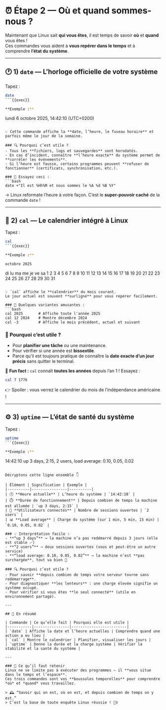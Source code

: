 # ⏰ Étape 2 — Où et quand sommes-nous ?

Maintenant que Linux sait **qui vous êtes**, il est temps de savoir **où** et **quand** vous êtes !  
Ces commandes vous aident à **vous repérer dans le temps** et à comprendre **l’état du système**.

---

## 🕐 1) `date` — L’horloge officielle de votre système

Tapez :

```bash
date
```{{exec}}

**Exemple :**
```

lundi 6 octobre 2025, 14:42:10 (UTC+0200)

```

💡 Cette commande affiche la **date, l’heure, le fuseau horaire** et parfois même le jour de la semaine.

### 🔍 Pourquoi c’est utile ?
- Tous les **fichiers, logs et sauvegardes** sont horodatés.  
- En cas d’incident, connaître **l’heure exacte** du système permet de **corréler les événements**.  
- Si l’heure est fausse, certains programmes peuvent **refuser de fonctionner** (certificats, synchronisation, etc.).

### 🧪 Essayez ceci :
```bash
date +"Il est %Hh%M et nous sommes le %A %d %B %Y"
```

→ Linux reformate l’heure à votre façon. C’est le **super-pouvoir caché** de la commande `date` !

---

## 📅 2) `cal` — Le calendrier intégré à Linux

Tapez :

```bash
cal
```{{exec}}

**Exemple :**
```

```
octobre 2025
```

di lu ma me je ve sa
1  2  3  4
5  6  7  8  9 10 11
12 13 14 15 16 17 18
19 20 21 22 23 24 25
26 27 28 29 30 31

```

💡 `cal` affiche le **calendrier** du mois courant.  
Le jour actuel est souvent **surligné** pour vous repérer facilement.

### 📘 Quelques variantes amusantes :
```bash
cal 2025       # Affiche toute l'année 2025
cal 12 2024    # Montre décembre 2024
cal -3         # Affiche le mois précédent, actuel et suivant
```

### 🎯 Pourquoi c’est utile ?

* Pour **planifier une tâche** ou une maintenance.
* Pour vérifier si une année est **bissextile**.
* Parce qu’il est toujours pratique de connaître la **date exacte d’un jour précis** sans quitter le terminal.

🧩 **Fun fact :** `cal` connaît **toutes les années** depuis l’an 1 ! Essayez :

```bash
cal 7 1776
```

👉 Spoiler : vous verrez le calendrier du mois de l’indépendance américaine !

---

## ⚙️ 3) `uptime` — L’état de santé du système

Tapez :

```bash
uptime
```{{exec}}

**Exemple :**
```

14:42:10 up 3 days, 2:15, 2 users, load average: 0.10, 0.05, 0.02

```

Décryptons cette ligne ensemble 👇

| Élément | Signification | Exemple |
|----------|----------------|----------|
| 🕒 **Heure actuelle** | L’heure du système | `14:42:10` |
| ⏱️ **Durée de fonctionnement** | Depuis combien de temps la machine est allumée | `up 3 days, 2:15` |
| 👥 **Utilisateurs connectés** | Nombre de sessions ouvertes | `2 users` |
| 📊 **Load average** | Charge du système (sur 1 min, 5 min, 15 min) | `0.10, 0.05, 0.02` |

### 💡 Interprétation facile :
- **“up 3 days”** → la machine n’a pas redémarré depuis 3 jours (elle est stable ✅)
- **“2 users”** → deux sessions ouvertes (vous et peut-être un autre service)
- **“load average: 0.10, 0.05, 0.02”** → la machine n’est **pas surchargée**, tout va bien 💚

### 🔍 Pourquoi c’est utile ?
- Pour savoir **depuis combien de temps votre serveur tourne sans redémarrage**.  
- Pour diagnostiquer **les lenteurs** : une charge élevée signifie un système occupé.  
- Pour vérifier si vous êtes **le seul connecté** (utile en environnement partagé).  

---

## 💬 En résumé

| Commande | Ce qu’elle fait | Pourquoi elle est utile |
|-----------|----------------|-------------------------|
| `date` | Affiche la date et l’heure actuelles | Comprendre quand une action a eu lieu |
| `cal` | Montre le calendrier | Planifier, visualiser les jours |
| `uptime` | Donne la durée et la charge système | Vérifier la stabilité et la santé du système |

---

### 🧠 Ce qu’il faut retenir
Linux ne se limite pas à exécuter des programmes — il **vous situe dans le temps et l’espace**.  
Ces trois commandes sont vos **boussoles temporelles** pour comprendre *où* et *quand* vous travaillez.  

> 🕰️ “Savoir qui on est, où on est, et depuis combien de temps on y est.”  
> C’est la base de toute enquête Linux réussie ! 🕵️‍♀️